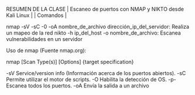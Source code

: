RESUMEN DE LA CLASE
|
Escaneo de puertos con NMAP y NIKTO desde Kali Linux
|
|
Comandos
|

nmap -sV -sC -0 -oA nombre_de_archivo dirección_ip_del_servidor: Realiza un mapeo de la red
nikto -h ip_del_host -o nombre_de_archivo: Escanea vulnerabilidades en un servidor

Uso de nmap (Fuente nmap.org):

nmap [Scan Type(s)] [Options] {target specification}

-sV Service/version info (Información acerca de los puertos abiertos).
-sC Permite utilizar el motor de scripts.
-O Habilita la detección de OS.
-p- Escanea todos los puertos.
-oA Envía la salida a un archivo